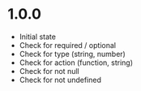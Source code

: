 # 1.0.0
  * Initial state
  * Check for required / optional
  * Check for type (string, number)
  * Check for action (function, string)
  * Check for not null
  * Check for not undefined

